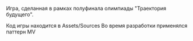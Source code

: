 Игра, сделанная в рамках полуфинала олимпиады "Траектория будущего".

Код игры находится в Assets/Sources
Во время разработки применялся паттерн MV
